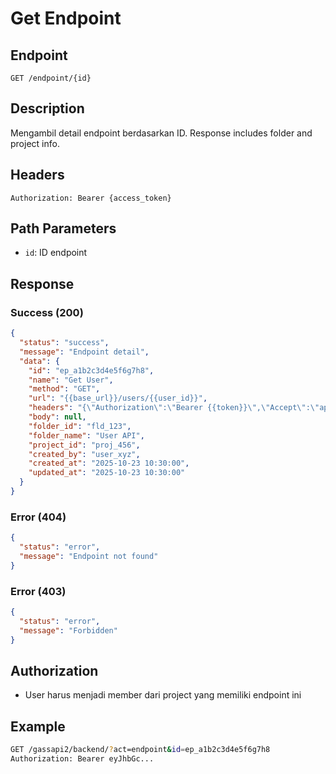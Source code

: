 # Get Endpoint

## Endpoint
`GET /endpoint/{id}`

## Description
Mengambil detail endpoint berdasarkan ID. Response includes folder and project info.

## Headers
```
Authorization: Bearer {access_token}
```

## Path Parameters
- `id`: ID endpoint

## Response
### Success (200)
```json
{
  "status": "success",
  "message": "Endpoint detail",
  "data": {
    "id": "ep_a1b2c3d4e5f6g7h8",
    "name": "Get User",
    "method": "GET",
    "url": "{{base_url}}/users/{{user_id}}",
    "headers": "{\"Authorization\":\"Bearer {{token}}\",\"Accept\":\"application/json\"}",
    "body": null,
    "folder_id": "fld_123",
    "folder_name": "User API",
    "project_id": "proj_456",
    "created_by": "user_xyz",
    "created_at": "2025-10-23 10:30:00",
    "updated_at": "2025-10-23 10:30:00"
  }
}
```

### Error (404)
```json
{
  "status": "error",
  "message": "Endpoint not found"
}
```

### Error (403)
```json
{
  "status": "error",
  "message": "Forbidden"
}
```

## Authorization
- User harus menjadi member dari project yang memiliki endpoint ini

## Example
```bash
GET /gassapi2/backend/?act=endpoint&id=ep_a1b2c3d4e5f6g7h8
Authorization: Bearer eyJhbGc...
```
